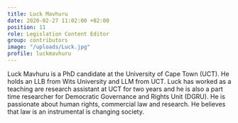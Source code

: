 ```yaml
---
title: Luck Mavhuru
date: 2020-02-27 11:02:00 +02:00
position: 11
role: Legislation Content Editor
group: contributors
image: "/uploads/Luck.jpg"
profile: luckmavhuru
---
```


Luck Mavhuru is a PhD candidate at the University of Cape Town (UCT). He holds an LLB from Wits University and LLM from UCT.  Luck has worked as a teaching are research assistant at UCT for two years and he is also a part time researcher for Democratic Governance and Rights Unit (DGRU). He is passionate about human rights, commercial law and research. He believes that law is an instrumental is changing society.
